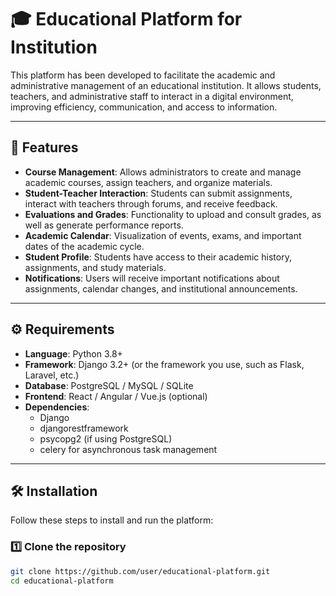 # 🎓 Educational Platform for Institution

This platform has been developed to facilitate the academic and administrative management of an educational institution. It allows students, teachers, and administrative staff to interact in a digital environment, improving efficiency, communication, and access to information.

---

## 🌟 Features

- **Course Management**: Allows administrators to create and manage academic courses, assign teachers, and organize materials.
- **Student-Teacher Interaction**: Students can submit assignments, interact with teachers through forums, and receive feedback.
- **Evaluations and Grades**: Functionality to upload and consult grades, as well as generate performance reports.
- **Academic Calendar**: Visualization of events, exams, and important dates of the academic cycle.
- **Student Profile**: Students have access to their academic history, assignments, and study materials.
- **Notifications**: Users will receive important notifications about assignments, calendar changes, and institutional announcements.

---

## ⚙️ Requirements

- **Language**: Python 3.8+
- **Framework**: Django 3.2+ (or the framework you use, such as Flask, Laravel, etc.)
- **Database**: PostgreSQL / MySQL / SQLite
- **Frontend**: React / Angular / Vue.js (optional)
- **Dependencies**:
  - Django
  - djangorestframework
  - psycopg2 (if using PostgreSQL)
  - celery for asynchronous task management

---

## 🛠 Installation

Follow these steps to install and run the platform:

### 1️⃣ Clone the repository

```bash
git clone https://github.com/user/educational-platform.git
cd educational-platform


